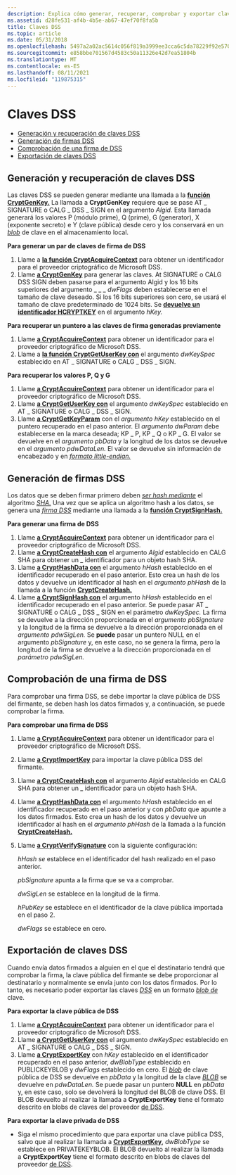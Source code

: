 ```yaml
---
description: Explica cómo generar, recuperar, comprobar y exportar claves y firmas de DSS.
ms.assetid: d28fe531-af4b-4b5e-ab67-47ef70f8fa5b
title: Claves DSS
ms.topic: article
ms.date: 05/31/2018
ms.openlocfilehash: 5497a2a02ac5614c056f819a3999ee3cca6c5da78229f92e57002ae6a9e401ea
ms.sourcegitcommit: e858bbe701567d4583c50a11326e42d7ea51804b
ms.translationtype: MT
ms.contentlocale: es-ES
ms.lasthandoff: 08/11/2021
ms.locfileid: "119875315"
---
```

# <a name="dss-keys"></a>Claves DSS

-   [Generación y recuperación de claves DSS](#generating-and-retrieving-dss-keys)
-   [Generación de firmas DSS](#generating-dss-signatures)
-   [Comprobación de una firma de DSS](#verifying-a-dss-signature)
-   [Exportación de claves DSS](#exporting-dss-keys)

## <a name="generating-and-retrieving-dss-keys"></a>Generación y recuperación de claves DSS

Las claves DSS se pueden generar mediante una llamada a la [**función CryptGenKey.**](/windows/desktop/api/Wincrypt/nf-wincrypt-cryptgenkey) La llamada a **CryptGenKey** requiere que se pase AT \_ SIGNATURE o CALG \_ DSS \_ SIGN en el argumento *Algid.* Esta llamada generará los valores P (módulo prime), Q (prime), G (generator), X (exponente secreto) e Y (clave pública) desde cero y los conservará en un [*blob*](../secgloss/k-gly.md) de clave en el almacenamiento local.

**Para generar un par de claves de firma de DSS**

1.  Llame a [**la función CryptAcquireContext**](/windows/desktop/api/Wincrypt/nf-wincrypt-cryptacquirecontexta) para obtener un identificador para el proveedor criptográfico de Microsoft DSS.
2.  Llame [**a CryptGenKey**](/windows/desktop/api/Wincrypt/nf-wincrypt-cryptgenkey) para generar las claves. At SIGNATURE o CALG DSS SIGN deben pasarse para el argumento Algid y los 16 bits superiores del argumento \_ \_ \_ *dwFlags*  deben establecerse en el tamaño de clave deseado. Si los 16 bits superiores son cero, se usará el tamaño de clave predeterminado de 1024 bits. Se [**devuelve un identificador HCRYPTKEY**](hcryptkey.md) en el argumento *hKey.*

**Para recuperar un puntero a las claves de firma generadas previamente**

1.  Llame [**a CryptAcquireContext**](/windows/desktop/api/Wincrypt/nf-wincrypt-cryptacquirecontexta) para obtener un identificador para el proveedor criptográfico de Microsoft DSS.
2.  Llame a [**la función CryptGetUserKey con**](/windows/desktop/api/Wincrypt/nf-wincrypt-cryptgetuserkey) el argumento *dwKeySpec* establecido en AT \_ SIGNATURE o CALG \_ DSS \_ SIGN.

**Para recuperar los valores P, Q y G**

1.  Llame [**a CryptAcquireContext**](/windows/desktop/api/Wincrypt/nf-wincrypt-cryptacquirecontexta) para obtener un identificador para el proveedor criptográfico de Microsoft DSS.
2.  Llame [**a CryptGetUserKey con**](/windows/desktop/api/Wincrypt/nf-wincrypt-cryptgetuserkey) el argumento *dwKeySpec* establecido en AT \_ SIGNATURE o CALG \_ DSS \_ SIGN.
3.  Llame [**a CryptGetKeyParam**](/windows/desktop/api/Wincrypt/nf-wincrypt-cryptgetkeyparam) con el *argumento hKey* establecido en el puntero recuperado en el paso anterior. El *argumento dwParam* debe establecerse en la marca deseada; KP \_ P, KP \_ Q o KP \_ G. El valor se devuelve en el *argumento pbData* y la longitud de los datos se devuelve en el *argumento pdwDataLen.* El valor se devuelve sin información de encabezado y en [*formato little-endian.*](../secgloss/l-gly.md)

## <a name="generating-dss-signatures"></a>Generación de firmas DSS

Los datos que se deben firmar primero deben [*ser hash mediante*](../secgloss/h-gly.md) el algoritmo [*SHA.*](../secgloss/s-gly.md) Una vez que se aplica un algoritmo hash a los datos, se genera una [*firma DSS*](../secgloss/d-gly.md) mediante una llamada a la [**función CryptSignHash.**](/windows/desktop/api/Wincrypt/nf-wincrypt-cryptsignhasha)

**Para generar una firma de DSS**

1.  Llame [**a CryptAcquireContext**](/windows/desktop/api/Wincrypt/nf-wincrypt-cryptacquirecontexta) para obtener un identificador para el proveedor criptográfico de Microsoft DSS.
2.  Llame [**a CryptCreateHash con**](/windows/desktop/api/Wincrypt/nf-wincrypt-cryptcreatehash) el argumento *Algid* establecido en CALG SHA para obtener un \_ identificador para un objeto hash SHA.
3.  Llame [**a CryptHashData con**](/windows/desktop/api/Wincrypt/nf-wincrypt-crypthashdata) el argumento *hHash* establecido en el identificador recuperado en el paso anterior. Esto crea un hash de los datos y devuelve un identificador al hash en el *argumento phHash* de la llamada a la función [**CryptCreateHash.**](/windows/desktop/api/Wincrypt/nf-wincrypt-cryptcreatehash)
4.  Llame [**a CryptSignHash con**](/windows/desktop/api/Wincrypt/nf-wincrypt-cryptsignhasha) el argumento *hHash* establecido en el identificador recuperado en el paso anterior. Se puede pasar AT \_ SIGNATURE o CALG \_ DSS \_ SIGN en el parámetro *dwKeySpec.* La firma se devuelve a la dirección proporcionada en el *argumento pbSignature* y la longitud de la firma se devuelve a la dirección proporcionada en el *argumento pdwSigLen.* Se **puede** pasar un puntero NULL en el argumento *pbSignature* y, en este caso, no se genera la firma, pero la longitud de la firma se devuelve a la dirección proporcionada en el *parámetro pdwSigLen.*

## <a name="verifying-a-dss-signature"></a>Comprobación de una firma de DSS

Para comprobar una firma DSS, se debe importar la clave [](../secgloss/s-gly.md) pública de DSS del firmante, se deben hash los datos firmados y, a continuación, se puede comprobar la firma.

**Para comprobar una firma de DSS**

1.  Llame [**a CryptAcquireContext**](/windows/desktop/api/Wincrypt/nf-wincrypt-cryptacquirecontexta) para obtener un identificador para el proveedor criptográfico de Microsoft DSS.
2.  Llame [**a CryptImportKey**](/windows/desktop/api/Wincrypt/nf-wincrypt-cryptimportkey) para importar la clave pública DSS del firmante.
3.  Llame [**a CryptCreateHash con**](/windows/desktop/api/Wincrypt/nf-wincrypt-cryptcreatehash) el argumento *Algid* establecido en CALG SHA para obtener un \_ identificador para un objeto hash SHA.
4.  Llame [**a CryptHashData con**](/windows/desktop/api/Wincrypt/nf-wincrypt-crypthashdata) el argumento *hHash* establecido en el identificador recuperado en el paso anterior y con *pbData* que apunte a los datos firmados. Esto crea un hash de los datos y devuelve un identificador al hash en el *argumento phHash* de la llamada a la función [**CryptCreateHash.**](/windows/desktop/api/Wincrypt/nf-wincrypt-cryptcreatehash)
5.  Llame [**a CryptVerifySignature**](/windows/desktop/api/Wincrypt/nf-wincrypt-cryptverifysignaturea) con la siguiente configuración:

    *hHash se* establece en el identificador del hash realizado en el paso anterior.

    *pbSignature* apunta a la firma que se va a comprobar.

    *dwSigLen* se establece en la longitud de la firma.

    *hPubKey* se establece en el identificador de la clave pública importada en el paso 2.

    *dwFlags* se establece en cero.

## <a name="exporting-dss-keys"></a>Exportación de claves DSS

Cuando envía [](../secgloss/s-gly.md) datos firmados a alguien en el que el destinatario tendrá que comprobar la firma, la clave pública del firmante se debe proporcionar al destinatario y normalmente se envía junto con los datos firmados. Por lo tanto, es necesario poder exportar las claves [*DSS*](../secgloss/d-gly.md) en un formato [*blob de*](../secgloss/k-gly.md) clave.

**Para exportar la clave pública de DSS**

1.  Llame [**a CryptAcquireContext**](/windows/desktop/api/Wincrypt/nf-wincrypt-cryptacquirecontexta) para obtener un identificador para el proveedor criptográfico de Microsoft DSS.
2.  Llame [**a CryptGetUserKey con**](/windows/desktop/api/Wincrypt/nf-wincrypt-cryptgetuserkey) el argumento *dwKeySpec* establecido en AT \_ SIGNATURE o CALG \_ DSS \_ SIGN.
3.  Llame [**a CryptExportKey**](/windows/desktop/api/Wincrypt/nf-wincrypt-cryptexportkey) con *hKey* establecido en el identificador recuperado en el paso anterior, *dwBlobType* establecido en PUBLICKEYBLOB y *dwFlags* establecido en cero. El [*blob*](../secgloss/p-gly.md) de clave pública de DSS se devuelve en *pbData* y la longitud de la clave [*BLOB*](../secgloss/k-gly.md) se devuelve en *pdwDataLen.* Se puede pasar un puntero **NULL** en *pbData* y, en este caso, solo se devolverá la longitud del BLOB de clave DSS. El BLOB devuelto al realizar la llamada a **CryptExportKey** tiene el formato descrito en blobs de claves del proveedor [de DSS](dss-provider-key-blobs.md).

**Para exportar la clave privada de DSS**

-   Siga el mismo procedimiento que para exportar una clave pública DSS, salvo que al realizar la llamada a [**CryptExportKey**](/windows/desktop/api/Wincrypt/nf-wincrypt-cryptexportkey), *dwBlobType* se establece en PRIVATEKEYBLOB. El BLOB devuelto al realizar la llamada a **CryptExportKey** tiene el formato descrito en blobs de claves del proveedor [de DSS](dss-provider-key-blobs.md).

 

 
